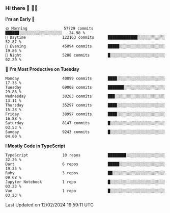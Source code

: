 ### Hi there 👋 🧑‍💻



<!--START_SECTION:waka-->
**I'm an Early 🐤** 

```text
🌞 Morning                57729 commits       ██████░░░░░░░░░░░░░░░░░░░   24.98 % 
🌆 Daytime                122163 commits      █████████████░░░░░░░░░░░░   52.87 % 
🌃 Evening                45894 commits       █████░░░░░░░░░░░░░░░░░░░░   19.86 % 
🌙 Night                  5288 commits        █░░░░░░░░░░░░░░░░░░░░░░░░   02.29 % 
```
📅 **I'm Most Productive on Tuesday** 

```text
Monday                   40099 commits       ████░░░░░░░░░░░░░░░░░░░░░   17.35 % 
Tuesday                  69008 commits       ███████░░░░░░░░░░░░░░░░░░   29.86 % 
Wednesday                30283 commits       ███░░░░░░░░░░░░░░░░░░░░░░   13.11 % 
Thursday                 35297 commits       ████░░░░░░░░░░░░░░░░░░░░░   15.28 % 
Friday                   38997 commits       ████░░░░░░░░░░░░░░░░░░░░░   16.88 % 
Saturday                 8147 commits        █░░░░░░░░░░░░░░░░░░░░░░░░   03.53 % 
Sunday                   9243 commits        █░░░░░░░░░░░░░░░░░░░░░░░░   04.00 % 
```


**I Mostly Code in TypeScript** 

```text
TypeScript               10 repos            ████████░░░░░░░░░░░░░░░░░   32.26 % 
Dart                     6 repos             █████░░░░░░░░░░░░░░░░░░░░   19.35 % 
Ruby                     3 repos             ██░░░░░░░░░░░░░░░░░░░░░░░   09.68 % 
Jupyter Notebook         1 repo              █░░░░░░░░░░░░░░░░░░░░░░░░   03.23 % 
Vue                      1 repo              █░░░░░░░░░░░░░░░░░░░░░░░░   03.23 % 
```




 Last Updated on 12/02/2024 19:59:11 UTC
<!--END_SECTION:waka-->


